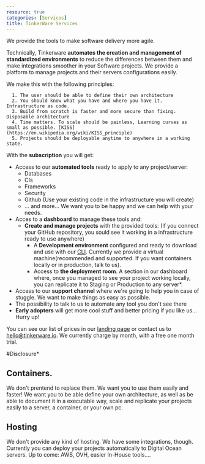 ```yaml
---
resource: true
categories: [Services]
title: TinkerWare Services
---
```


We provide the tools to make software delivery more agile.

Technically, Tinkerware **automates the creation and management of standardized environments** 
to reduce the differences between them and make integrations smoother in
your Software projects. We provide a platform to manage projects and their 
servers configurations easily.

We make this with the following principles:

```
  1. The user should be able to define their own architecture
  2. You should know what you have and where you have it. Infrastructure as code.
  3. Build from scratch is faster and more secure than fixing. Disposable architecture
  4. Time matters. To scale should be painless, Learning curves as small as possible. [KISS](https://en.wikipedia.org/wiki/KISS_principle)
  5. Projects should be deployable anytime to anywhere in a working state.
```

With the **subscription** you will get:

  - Access to our **automated tools** ready to apply to any project/server:
    - Databases
    - CIs
    - Frameworks
    - Security
    - Github (Use your existing code in the infrastructure you will create)
    - ... and more...
      We want you to be happy and we can help with your needs. 
  - Acces to a **dashboard** to manage these tools and: 
    - **Create and manage projects** with the provided tools: (If you connect your GitHub repository, you sould see it working in a infrastructure ready to use anywhere)
      - A **Development environment** configured and ready to download and use with our [CLI](https://asciinema.org/a/b02jff2p4eoxy4oqnj2wo6qnt). Currently we provide a virtual machine(recommended and supported. If you want containers locally or in production, talk to us).
      - Access to **the deployment room**. A section in our dashboard where, once you managed to see your project working locally, you can replicate it to Staging or Production to any server*.
  - Access to our **support channel** where we're going to help you in case of stuggle. We want to make things as easy as possible. 
  - The possibility to talk to us to automate any tool you don't see there
  - **Early adopters** will get more cool stuff and better pricing if you like us... Hurry up!
      
You can see our list of prices in our [landing page](tinkerware.io) or contact us to hello@tinkerware.io. We currently charge by month, with a free one month trial.


#Disclosure*

## Containers.

We don't prentend to replace them. We want you to use them easily and faster!
We want you to be able define your own architecture, as well as 
be able to document it in a executable way, scale and replicate your projects easily to a server,
a container, or your own pc. 

## Hosting

We don't provide any kind of hosting. 
We have some integrations, though. Currently you can deploy your projects automatically to 
Digital Ocean servers. Up to come: AWS, OVH, easier In-House tools....
